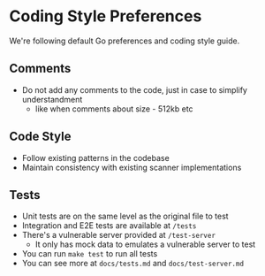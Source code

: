 # Coding Style Preferences

We're following default Go preferences and coding style guide.

## Comments
- Do not add any comments to the code, just in case to simplify understandment 
  - like when comments about size - 512kb etc

## Code Style
- Follow existing patterns in the codebase
- Maintain consistency with existing scanner implementations

## Tests
- Unit tests are on the same level as the original file to test
- Integration and E2E tests are available at `/tests`
- There's a vulnerable server provided at `/test-server`
  - It only has mock data to emulates a vulnerable server to test
- You can run `make test` to run all tests
- You can see more at `docs/tests.md` and `docs/test-server.md`
